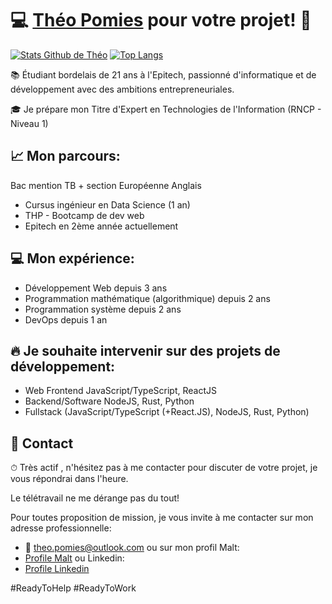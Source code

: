 # 💻 [Théo Pomies](https://www.malt.fr/profile/theopomies) pour votre projet! 🦕

[![Stats Github de Théo](https://github-readme-stats.vercel.app/api?username=KenKakura&count_private=true&show_icons=true&theme=tokyonight)](https://github.com/KenKakura)
[![Top Langs](https://github-readme-stats.vercel.app/api/top-langs/?username=KenKakura&layout=compact&count_private=true&theme=tokyonight)](https://github.com/KenKakura)

📚 Étudiant bordelais de 21 ans à l'Epitech, passionné d'informatique et de développement avec des ambitions entrepreneuriales.

🎓 Je prépare mon Titre d'Expert en Technologies de l'Information (RNCP - Niveau 1)

## 📈 Mon parcours:
Bac mention TB + section Européenne Anglais
- Cursus ingénieur en Data Science (1 an)
- THP - Bootcamp de dev web
- Epitech en 2ème année actuellement

## 💻 Mon expérience:
- Développement Web depuis 3 ans
- Programmation mathématique (algorithmique) depuis 2 ans
- Programmation système depuis 2 ans
- DevOps depuis 1 an

## 🔥 Je souhaite intervenir sur des projets de développement:
- Web Frontend JavaScript/TypeScript, ReactJS
- Backend/Software NodeJS, Rust, Python
- Fullstack (JavaScript/TypeScript (+React.JS), NodeJS, Rust, Python)

## 📩 Contact
⏱ Très actif , n'hésitez pas à me contacter pour discuter de votre projet, je vous répondrai dans l'heure.

Le télétravail ne me dérange pas du tout!

Pour toutes proposition de mission, je vous invite à me contacter sur mon adresse professionnelle:
- 📩 theo.pomies@outlook.com
ou sur mon profil Malt:
- [Profile Malt](https://www.malt.fr/profile/theopomies)
ou Linkedin:
- [Profile Linkedin](https://www.linkedin.com/in/theo-pomies-dev/)

#ReadyToHelp #ReadyToWork
